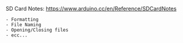SD Card Notes: https://www.arduino.cc/en/Reference/SDCardNotes

	- Formatting
	- File Naming
	- Opening/Closing files
	- ecc...
